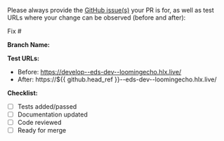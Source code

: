 Please always provide the [GitHub issue(s)](../issues) your PR is for, as well as test URLs where your change can be observed (before and after):

Fix #<gh-issue-id>

**Branch Name:** <!-- ${{ github.head_ref }} -->

**Test URLs:**
- Before: https://develop--eds-dev--loomingecho.hlx.live/
- After: https://${{ github.head_ref }}--eds-dev--loomingecho.hlx.live/

**Checklist:**
- [ ] Tests added/passed
- [ ] Documentation updated
- [ ] Code reviewed
- [ ] Ready for merge